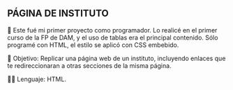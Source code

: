 ## PÁGINA DE INSTITUTO

🏫 Este fué mi primer proyecto como programador. Lo realicé en el primer curso de la FP de DAM, y el uso de tablas era el principal contenido. Sólo programé con HTML, el estilo se aplicó con CSS embebido.

👀 Objetivo: Replicar una página web de un instituto, incluyendo enlaces que te redireccionaran a otras secciones de la misma página.

🧑‍💻 Lenguaje: HTML.
